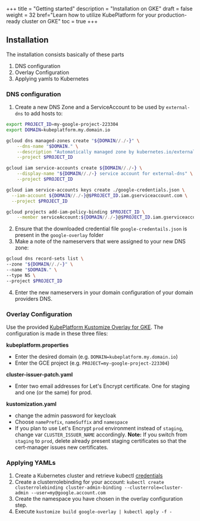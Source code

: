 +++
title = "Getting started"
description = "Installation on GKE"
draft = false
weight = 32
bref="Learn how to utilize KubePlatform for your production-ready cluster on GKE"
toc = true
+++

## Installation

The installation consists basically of these parts

1. DNS configuration
2. Overlay Configuration
3. Applying yamls to Kubernetes

### DNS configuration

1. Create a new DNS Zone and a ServiceAccount to be used by ```external-dns``` to add hosts to:

```bash
export PROJECT_ID=my-google-project-223304
export DOMAIN=kubeplatform.my.domain.io

gcloud dns managed-zones create "${DOMAIN//./-}" \
    --dns-name "$DOMAIN." \
    --description "Automatically managed zone by kubernetes.io/external-dns" \
    --project $PROJECT_ID

gcloud iam service-accounts create ${DOMAIN//./-} \
    --display-name "${DOMAIN//./-} service account for external-dns" \
    --project $PROJECT_ID

gcloud iam service-accounts keys create ./google-credentials.json \
  --iam-account ${DOMAIN//./-}@$PROJECT_ID.iam.gserviceaccount.com \
  --project $PROJECT_ID

gcloud projects add-iam-policy-binding $PROJECT_ID \
    --member serviceAccount:${DOMAIN//./-}@$PROJECT_ID.iam.gserviceaccount.com --role roles/dns.admin
```

2. Ensure that the downloaded credential file `google-credentails.json` is present in the `google-overlay` folder
3. Make a note of the nameservers that were assigned to your new DNS zone:

```bash
gcloud dns record-sets list \
--zone "${DOMAIN//./-}" \
--name "$DOMAIN." \
--type NS \
--project $PROJECT_ID
```

4. Enter the new nameservers in your domain configuration of your domain providers DNS.

### Overlay Configuration

Use the provided [KubePlatform Kustomize Overlay for GKE](https://github.com/kube-platform/google-overlay).
The configuration is made in these three files:

__kubeplatform.properties__

  - Enter the desired domain (e.g. ```DOMAIN=kubeplatform.my.domain.io```)
  - Enter the GCE project (e.g. ```PROJECT=my-google-project-223304```)

__cluster-issuer-patch.yaml__

  - Enter two email addresses for Let's Encrypt certificate. One for staging and one (or the same) for prod.

__kustomization.yaml__

  - change the admin password for keycloak
  - Choose ```namePrefix```, ```nameSuffix``` and ```namespace```
  - If you plan to use Let's Encrypt `prod` environment instead of `staging`, change var `CLUSTER_ISSUER_NAME` accordingly. **Note:** If you switch from `staging` to `prod`, delete already present staging certificates so that the cert-manager issues new certificates.

### Applying YAMLs

1. Create a Kubernetes cluster and retrieve kubectl [credentials](https://cloud.google.com/sdk/gcloud/reference/container/clusters/get-credentials)
2. Create a clusterrolebinding for your account: ```kubectl create clusterrolebinding cluster-admin-binding --clusterrole=cluster-admin --user=my@google.account.com```
3. Create the namespace you have chosen in the overlay configuration step.
4. Execute ```kustomize build google-overlay | kubectl apply -f -```
